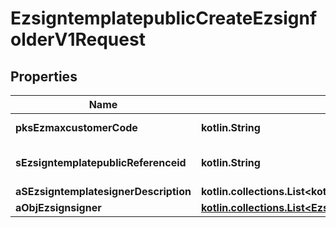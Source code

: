 
# EzsigntemplatepublicCreateEzsignfolderV1Request

## Properties
| Name | Type | Description | Notes |
| ------------ | ------------- | ------------- | ------------- |
| **pksEzmaxcustomerCode** | **kotlin.String** | The Ezmaxcustomer code |  |
| **sEzsigntemplatepublicReferenceid** | **kotlin.String** | The referenceid of the Ezsigntemplatepublic |  |
| **aSEzsigntemplatesignerDescription** | **kotlin.collections.List&lt;kotlin.String&gt;** |  |  |
| **aObjEzsignsigner** | [**kotlin.collections.List&lt;EzsignsignerRequestCompound&gt;**](EzsignsignerRequestCompound.md) |  |  |



